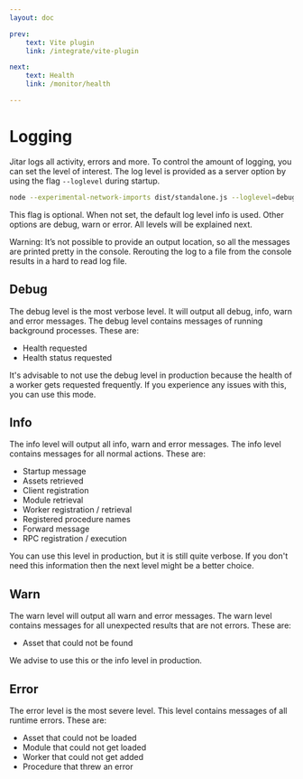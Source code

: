 ```yaml
---
layout: doc

prev:
    text: Vite plugin
    link: /integrate/vite-plugin

next:
    text: Health
    link: /monitor/health

---
```


# Logging

Jitar logs all activity, errors and more. To control the amount of logging, you can set the level of interest. The log level is provided as a server option by using the flag `--loglevel` during startup.

```bash
node --experimental-network-imports dist/standalone.js --loglevel=debug --config=services/standalone.json
```

This flag is optional. When not set, the default log level info is used. Other options are debug, warn or error. All levels will be explained next.

Warning: It’s not possible to provide an output location, so all the messages are printed pretty in the console. Rerouting the log to a file from the console results in a hard to read log file.

## Debug

The debug level is the most verbose level. It will output all debug, info, warn and error messages. The debug level contains messages of running background processes. These are:

* Health requested
* Health status requested

It's advisable to not use the debug level in production because the health of a worker gets requested frequently. If you experience any issues with this, you can use this mode.

## Info

The info level will output all info, warn and error messages. The info level contains messages for all normal actions. These are:

* Startup message
* Assets retrieved
* Client registration
* Module retrieval
* Worker registration / retrieval
* Registered procedure names
* Forward message
* RPC registration / execution

You can use this level in production, but it is still quite verbose. If you don't need this information then the next level might be a better choice.

## Warn

The warn level will output all warn and error messages. The warn level contains messages for all unexpected results that are not errors. These are:

* Asset that could not be found

We advise to use this or the info level in production.

## Error

The error level is the most severe level. This level contains messages of all runtime errors. These are:

* Asset that could not be loaded
* Module that could not get loaded
* Worker that could not get added
* Procedure that threw an error
